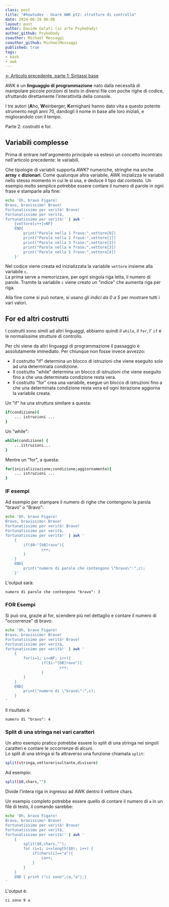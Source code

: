```yaml
---
class: post
title: "#howtodev - Usare AWK pt2: strutture di controllo"
date: 2024-06-28 06:00
layout: post
author: Davide Galati (in arte PsykeDady)
author_github: PsykeDady
coauthor: Michael Messaggi
coauthor_github: MichaelMessaggi
published: true
tags:
- bash
- awk
---
```


[&larr; Articolo precedente, parte 1: Sintassi base](https://linuxhub.it/articles/howto-usare-awk-pt2/)  

AWK è un **linguaggio di programmazione** nato dalla necessità di manipolare piccole porzioni di testo in diversi file con poche righe di codice, sfruttando direttamente l'interattività della console.

I tre autori (**A**ho, **W**einberger, **K**ernighan) hanno dato vita a questo potente strumento negli anni 70, dandogli il nome in base alle loro iniziali, e migliorandolo con il tempo.

Parte 2: costrutti e for.

## Variabili complesse

Prima di entrare nell'argomento principale va esteso un concetto incontrato nell'articolo precedente: le variabili.

Che tipologie di variabili supporta AWK? numeriche, stringhe ma anche **array** e **dizionari**. Come qualunque altra variabile, AWK inizializza le variabili nello stesso momento in cui le si usa, e deduce il tipo dal contesto. Un esempio molto semplice potrebbe essere contare il numero di parole in ogni frase e stamparle alla fine:

```bash
echo 'Oh, bravo Figaro!
Bravo, bravissimo! Bravo!
Fortunatissimo per verità! Bravo!
Fortunatissimo per verità,
fortunatissimo per verità!' | awk '
    {vettore[c++]=NF}
    END{
        print("Parole nella 1 frase:",vettore[0])
        print("Parole nella 2 frase:",vettore[1])
        print("Parole nella 3 frase:",vettore[2])
        print("Parole nella 4 frase:",vettore[3])
        print("Parole nella 5 frase:",vettore[4])
    }'
```

Nel codice viene creata ed inizializzata la variabile `vettore` insieme alla variabile `c`.  
La prima serve a memorizzare, per ogni singola riga letta, il numero di parole. Tramite la variabile `c` viene creato un "indice" che aumenta riga per riga.

Alla fine come si può notare, si usano gli *indici da 0 a 5* per mostrare tutti i vari valori.

## For ed altri costrutti

I costrutti sono simili ad altri linguaggi, abbiamo quindi il `while`, il `for`, l' `if` e le normalissime strutture di controllo.

Per chi viene da altri linguaggi di programmazione il passaggio è assolutamente immediato. Per chiunque non fosse invece avvezzo:

- Il costrutto "if" determina un blocco di istruzioni che viene eseguito solo ad una determinata condizione.
- Il costrutto "while" determina un blocco di istruzioni che viene eseguito fino a che una determinata condizione resta vera.
- Il costrutto "for" crea una variabile, esegue un blocco di istruzioni fino a che una determinata condizione resta vera ed ogni iterazione aggiorna la variabile creata.

Un "if" ha una struttura similare a questa:

```bash
if(condizione){
    ... istruzioni ...
}
```

Un "while":

```bash
while(condizione) {
    ...istruzioni...
}
```

Mentre un "for", a questa:

```bash
for(inizializzazione;condizione;aggiornamento){
    ... istruzioni ...
}
```

### IF esempi

Ad esempio per stampare il numero di righe che contengono la parola "bravo" o "Bravo":

```bash
echo 'Oh, bravo Figaro!
Bravo, bravissimo! Bravo!
Fortunatissimo per verità! Bravo!
Fortunatissimo per verità,
fortunatissimo per verità!' | awk '
    {
        if($0~"[bB]ravo"){
                c++;
        }
    }
    END{
        print("numero di parole che contengono \"bravo\":",c);
    }'
```

L'output sarà:

```plain
numero di parole che contengono "bravo": 3
```


### FOR Esempi

Si può ora, grazie al for, scendere più nel dettaglio e contare il numero di "occorrenze" di bravo:

```bash
echo 'Oh, bravo Figaro!
Bravo, bravissimo! Bravo!
Fortunatissimo per verità! Bravo!
Fortunatissimo per verità,
fortunatissimo per verità!' | awk '
    {
        for(i=1; i<=NF; i++){
                if($i~"[bB]ravo"){
                        c++;
                }
        }
    }
    END{
        print("numero di \"bravo\":",c);
    }
'
```

Il risultato è

```plain
numero di "bravo": 4
```

### Split di una stringa nei vari caratteri

Un altro esempio pratico potrebbe essere lo split di una stringa nei singoli caratteri e contare le occorrenze di alcuni.  
Lo split di una stringa si fa attraverso una funzione chiamata `split`: 

```bash
split(stringa,vettorerisultante,divisore)
```

Ad esempio: 

```bash
split($0,chars,"")
```

Divide l'intera riga in ingresso ad AWK dentro il vettore chars.

Un esempio completo potrebbe essere quello di contare il numero di `a` in un file di testo, il comando sarebbe:

```bash
echo 'Oh, bravo Figaro!
Bravo, bravissimo! Bravo!
Fortunatissimo per verità! Bravo!
Fortunatissimo per verità,
fortunatissimo per verità!' | awk '
    {
        split($0,chars,""); 
        for (i=1; i<=length($0); i++) {
            if(chars[i]=="a"){ 
                ca++;
            }
        }
    } 
    END { print ("ci sono",ca,"a");} 
'
```

L'output è:

```plain
ci sono 9 a
```

